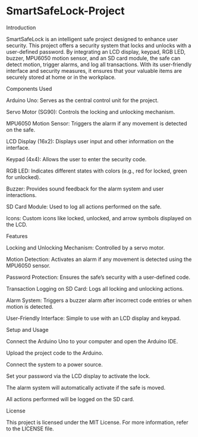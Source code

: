# SmartSafeLock-Project


Introduction

SmartSafeLock is an intelligent safe project designed to enhance user security. This project offers a security system that locks and unlocks with a user-defined password. By integrating an LCD display, keypad, RGB LED, buzzer, MPU6050 motion sensor, and an SD card module, the safe can detect motion, trigger alarms, and log all transactions. With its user-friendly interface and security measures, it ensures that your valuable items are securely stored at home or in the workplace.


Components Used

Arduino Uno: Serves as the central control unit for the project.

Servo Motor (SG90): Controls the locking and unlocking mechanism.

MPU6050 Motion Sensor: Triggers the alarm if any movement is detected on the safe.

LCD Display (16x2): Displays user input and other information on the interface.

Keypad (4x4): Allows the user to enter the security code.

RGB LED: Indicates different states with colors (e.g., red for locked, green for unlocked).

Buzzer: Provides sound feedback for the alarm system and user interactions.

SD Card Module: Used to log all actions performed on the safe.

Icons: Custom icons like locked, unlocked, and arrow symbols displayed on the LCD.


Features

Locking and Unlocking Mechanism: Controlled by a servo motor.

Motion Detection: Activates an alarm if any movement is detected using the MPU6050 sensor.

Password Protection: Ensures the safe’s security with a user-defined code.

Transaction Logging on SD Card: Logs all locking and unlocking actions.

Alarm System: Triggers a buzzer alarm after incorrect code entries or when motion is detected.

User-Friendly Interface: Simple to use with an LCD display and keypad.


Setup and Usage

Connect the Arduino Uno to your computer and open the Arduino IDE.

Upload the project code to the Arduino.

Connect the system to a power source.

Set your password via the LCD display to activate the lock.

The alarm system will automatically activate if the safe is moved.

All actions performed will be logged on the SD card.


License

This project is licensed under the MIT License. For more information, refer to the LICENSE file.
